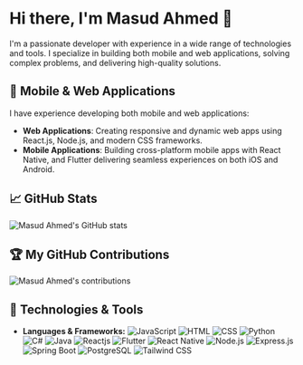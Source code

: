 # Hi there, I'm Masud Ahmed 👋

I'm a passionate developer with experience in a wide range of technologies and tools. I specialize in building both mobile and web applications, solving complex problems, and delivering high-quality solutions.

## 📱 Mobile & Web Applications

I have experience developing both mobile and web applications:
- **Web Applications**: Creating responsive and dynamic web apps using React.js, Node.js, and modern CSS frameworks.
- **Mobile Applications**: Building cross-platform mobile apps with React Native, and Flutter delivering seamless experiences on both iOS and Android.

## 📈 GitHub Stats

![Masud Ahmed's GitHub stats](https://github-readme-stats.vercel.app/api?username=masuud-ahmed&show_icons=true&hide_title=true&count_private=true&include_all_commits=true)


## 🏆 My GitHub Contributions

![Masud Ahmed's contributions](https://github-readme-streak-stats.herokuapp.com/?user=masuud-ahmed)

## 🔧 Technologies & Tools
- **Languages & Frameworks:**
  ![JavaScript](https://img.shields.io/badge/JavaScript-FFFF00?style=flat&logo=javascript)
  ![HTML](https://img.shields.io/badge/HTML-E34F26?style=flat&logo=html5)
  ![CSS](https://img.shields.io/badge/CSS-1572B6?style=flat&logo=css3)
  ![Python](https://img.shields.io/badge/Python-3776AB?style=flat&logo=python)
  ![C#](https://img.shields.io/badge/C%23-239120?style=flat&logo=csharp)
  ![Java](https://img.shields.io/badge/Java-007396?style=flat&logo=java)
  ![Reactjs](https://img.shields.io/badge/Reactjs-61DAFB?style=flat&logo=react)
  ![Flutter](https://img.shields.io/badge/Flutter-02569B?style=flat&logo=flutter)
  ![React Native](https://img.shields.io/badge/React_Native-20232A?style=flat&logo=react)
  ![Node.js](https://img.shields.io/badge/Node.js-339933?style=flat&logo=node.js)
  ![Express.js](https://img.shields.io/badge/Express.js-000000?style=flat&logo=express)
  ![Spring Boot](https://img.shields.io/badge/Spring_Boot-6DB33F?style=flat&logo=spring)
  ![PostgreSQL](https://img.shields.io/badge/PostgreSQL-4169E1?style=flat&logo=postgresql)
  ![Tailwind CSS](https://img.shields.io/badge/Tailwind_CSS-38B2AC?style=flat&logo=tailwind-css)



<!--
**masuud-ahmed/masuud-ahmed** is a ✨ _special_ ✨ repository because its `README.md` (this file) appears on your GitHub profile.
Here are some ideas to get you started:

- 🔭 I’m currently working on ...
- 🌱 I’m currently learning ...
- 👯 I’m looking to collaborate on ...
- 🤔 I’m looking for help with ...
- 💬 Ask me about ...
- 📫 How to reach me: ...
- 😄 Pronouns: ...
- ⚡ Fun fact: ...

-->
